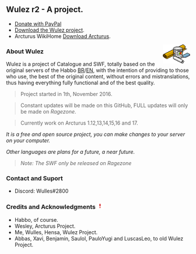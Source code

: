 ## Wulez r2 - A project.

* [Donate with PayPal](https://www.paypal.com/cgi-bin/webscr?cmd=_donations&business=lhdsa@icloud.com&lc=US&item_name=Help+me+to+get+new+computer.&no_note=0&cn=&curency_code=USD&bn=PP-DonationsBF:btn_donateCC_LG.gif:NonHosted)
* [Download the Wulez project](https://github.com/Wulles/Wulez/archive/master.zip).
* Arcturus WikiHome [Download Arcturus](https://bitbucket.org/Wesley12312/arcturus/wiki/Home).

<img src="https://raw.githubusercontent.com/Wulles/eyethatseeseverything/master/catal_fp_pic4.gif" align="right">

### About Wulez
Wulez is a project of Catalogue and SWF, totally based on the original servers of the Habbo [BR](https://habbo.com.br/)/[EN](https://habbo.com/), with the intention of providing to those who use, the best of the original content, without errors and mistranslations, thus having everything fully functional and of the best quality.

> Project started in 1th, November 2016.

> Constant updates will be made on this GitHub, FULL updates will only be made on *Ragezone*.

> Currently work on Arcturus 1.12,13,14,15,16 and 17.

*It is a free and open source project, you can make changes to your server on your computer.*

*Other languages are plans for a future, a near future.*

> *Note: The SWF only be released on Ragezone*

### Contact and Suport

* Discord: Wulles#2800

### Credits and Acknowledgments <img src="https://raw.githubusercontent.com/Wulles/eyethatseeseverything/master/icon_10.png">

* Habbo, of course.
* Wesley, Arcturus Project.
* Me, Wulles, Hensa, Wulez Project.
* Abbas, Xavi, Benjamin, Saulol, PauloYugi and LuscasLeo, to old Wulez Project.